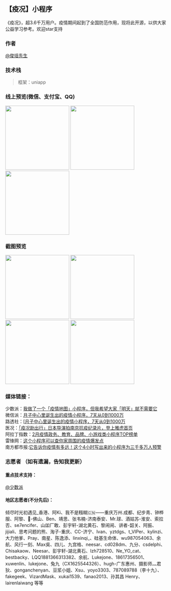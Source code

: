 ## 【疫况】小程序

《疫况》，超3.6千万用户。疫情期间起到了全国防范作用，现将此开源，以供大家公益学习参考。欢迎star支持


### 作者
[@俊瑶先生](https://weibo.com/232246784)   
### 技术栈

> 框架：uniapp

### 线上预览(微信、支付宝、QQ)
<div>
<img src="https://files.webhunt.cn/wechat.jpg" width="200" height="auto"/>
<img src="https://files.webhunt.cn/ali.jpg" width="200" height="auto"/>
<img src="https://files.webhunt.cn/qq.png" width="200" height="auto"/>
</div>

### 截图预览
<div>
<img src="https://files.webhunt.cn/1.jpeg" width="200" height="auto"/>
<img src="https://files.webhunt.cn/5.jpeg" width="200" height="auto"/>
<img src="https://files.webhunt.cn/3.jpeg" width="200" height="auto"/>
<img src="https://files.webhunt.cn/4.jpeg" width="200" height="auto"/>

</div>

### 媒体链接：

少数派：[我做了一个「疫情地图」小程序，但我希望大家「明天」就不需要它](https://mp.weixin.qq.com/s/FpTfD1uHYcaKGuggUGP0aA)   
微信派：[月子中心里诞生出的疫情小程序，7天从0到1000万](https://mp.weixin.qq.com/s/t08bCstJzMOVgy2Gse3P6w)   
路透社：[[月子中心里诞生出的疫情小程序，7天从0到1000万](https://uk.reuters.com/article/us-china-health-apps/chinese-citizens-turn-to-virus-tracker-apps-to-avoid-infected-neighborhoods-idUKKBN1ZX2IH)   
医况：[「疫况助出行」日本导演拍南京抗疫纪录片，登上雅虎首页](https://mp.weixin.qq.com/s/Eqj2xaZOvGnpTCwA5eZlqw)   
阿拉丁指数：[2月疫情政务、教育、品牌、小游戏类小程序TOP榜单](https://mp.weixin.qq.com/s/P_gjavKveVp8j0IZ4NAcXw)   
雷锋网：[这个小程序可以查你家周围的疫情爆发点](https://mp.weixin.qq.com/s/nCP8VcsTToN7Dn-Mms8ETw)   
南方都市报:[它告诉你疫情有多远！这个4小时写出来的小程序为三千多万人预警](https://m.mp.oeeee.com/a/BAAFRD000020200225270122.html?layer=4&share=chat&isndappinstalled=0)   

### 志愿者 （如有遗漏，告知我更新）
#### 重点技术支持：   
[@少数派](https://sspai.com/)   
#### 地区志愿者(不分先后)：   
倾尽时光初遇见_香港、阿Ki、我不是糨糊🇨🇳——重庆万州.成都、纪步靑、钟桦服、阿黎、🚀-佛山、Ben、靖思、张韦楠-济南泰安、Mr.球、酒姑苏-淮安、索拉否、se7encifer、山吅厂敢、彭宇轩-湖北黄石、黎闹闹、讲者-韶关、阿振、jijiali、思考问题的熊、淘子-重庆、CC-济宁、Ivan、yztdgs、t_VIPer、kylinzi、大力他爹、Pray、南星、陈逸添、linxinqi_、硅基生命体、wu987054063、余航、风行一刻、Max吳、四儿、九宫格、neesar、cd028dm、九分、csdelphi、Chisakaow、Neesar、彭宇轩-湖北黄石、lzh728510、Ne_YO_cat、bestbacky、LQQ1881366313382、余航、Lukejone、18617356501、xuwenlin、lukejone、兔九（CX1625544326）、hugh-广东惠州、摄影师灬君狄、gonganchenyan、豆浆小姐、Xsu、yoyo3303、787089788（李十九）、fakegeek、VizardMask、xukai1539、fanao2013、孙其昌 Henry、lairenlaiwang 等等
